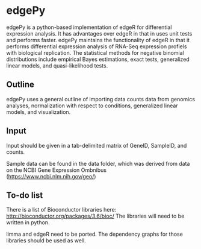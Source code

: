 # edgePy

edgePy is a python-based implementation of edgeR for differential expression analysis. It has advantages over edgeR in that in uses unit tests and performs faster. edgePy maintains the functionality of edgeR in that it performs differential expression analysis of RNA-Seq expression profiels with biological replication. The statistical methods for negative binomial distributions include empirical Bayes estimations, exact tests, generalized linear models, and quasi-likelihood tests. 

## Outline

edgePy uses a general outline of importing data counts data from genomics analyses, normalization with respect to conditions, generalized linear models, and visualization.

## Input

Input should be given in a tab-delimited matrix of GeneID, SampleID, and counts.

Sample data can be found in the data folder, which was derived from data on the NCBI Gene Expression Ombnibus (https://www.ncbi.nlm.nih.gov/geo/)

## To-do list

There is a list of Bioconductor libraries here: http://bioconductor.org/packages/3.6/bioc/ The libraries will need to be written in python.

limma and edgeR need to be ported. The dependency graphs for those libraries should be used as well. 

